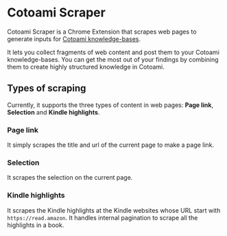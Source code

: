 # Cotoami Scraper

Cotoami Scraper is a Chrome Extension that scrapes web pages to generate inputs for [Cotoami knowledge-bases](https://github.com/cotoami/cotoami).

It lets you collect fragments of web content and post them to your Cotoami knowledge-bases. You can get the most out of your findings by combining them to create highly structured knowledge in Cotoami.

## Types of scraping

Currently, it supports the three types of content in web pages: **Page link**, **Selection** and **Kindle highlights**.

### Page link

It simply scrapes the title and url of the current page to make a page link.

### Selection

It scrapes the selection on the current page.

### Kindle highlights

It scrapes the Kindle highlights at the Kindle websites whose URL start with `https://read.amazon`. It handles internal pagination to scrape all the highlights in a book.

